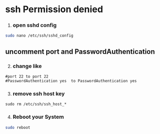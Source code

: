 # ssh Permission denied

1. ### open sshd config
```sh
sudo nano /etc/ssh/sshd_config
```
## uncomment port and PasswordAuthentication
2. ### change like
```
#port 22 to port 22
#PasswordAuthentication yes  to PasswordAuthentication yes
```
3. ### remove ssh host key
```ssh
sudo rm /etc/ssh/ssh_host_*
```
4. ### Reboot your System
```sh
sudo reboot
```
